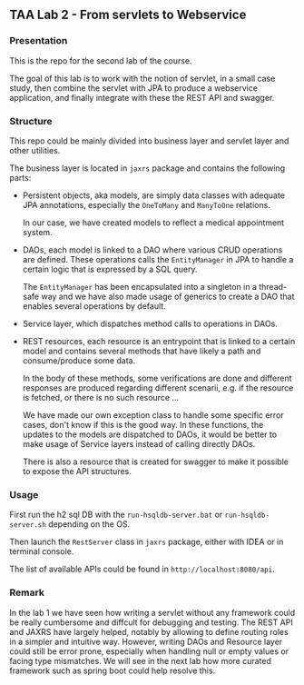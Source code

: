 ## TAA Lab 2 - From servlets to Webservice

### Presentation

This is the repo for the second lab of the course.

The goal of this lab is to work with the notion of servlet, in a small case study, then combine the servlet with JPA to produce a webservice application, and finally integrate with these the REST API and swagger.

### Structure

This repo could be mainly divided into business layer and servlet layer and other utilities.

The business layer is located in `jaxrs` package and contains the following parts:

-   Persistent objects, aka models, are simply data classes with adequate JPA annotations, especially the `OneToMany` and `ManyToOne` relations.

    In our case, we have created models to reflect a medical appointment system.

-    DAOs, each model is linked to a DAO where various CRUD operations are defined. These operations calls the `EntityManager` in JPA to handle a certain logic that is expressed by a SQL query.

     The `EntityManager` has been encapsulated into a singleton in a thread-safe way and we have also made usage of generics to create a DAO that enables several operations by default.

-   Service layer, which dispatches method calls to operations in DAOs.

-   REST resources, each resource is an entrypoint that is linked to a certain model and contains several methods that have likely a path and consume/produce some data.

    In the body of these methods, some verifications are done and different responses are produced regarding different scenarii, e.g. if the resource is fetched, or there is no such resource ...

    We have made our own exception class to handle some specific error cases, don't know if this is the good way. In these functions, the updates to the models are dispatched to DAOs, it would be better to make usage of Service layers instead of calling directly DAOs.

    There is also a resource that is created for swagger to make it possible to expose the API structures.

### Usage

First run the h2 sql DB with the `run-hsqldb-server.bat` or `run-hsqldb-server.sh` depending on the OS.

Then launch the `RestServer` class in `jaxrs` package, either with IDEA or in terminal console.

The list of available APIs could be found in `http://localhost:8080/api`.

### Remark

In the lab 1 we have seen how writing a servlet without any framework could be really cumbersome and diffcult for debugging and testing. The REST API and JAXRS have largely helped, notably by allowing to define routing roles in a simpler and intuitive way. However, writing DAOs and Resource layer could still be error prone, especially when handling null or empty values or facing type mismatches. We will see in the next lab how more curated framework such as spring boot could help resolve this.